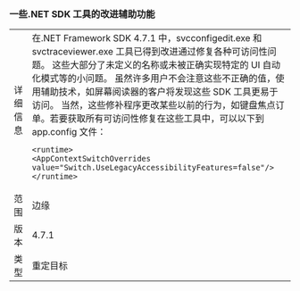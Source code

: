 ### <a name="improved-accessibility-for-some-net-sdk-tools"></a>一些.NET SDK 工具的改进辅助功能

|   |   |
|---|---|
|详细信息|在.NET Framework SDK 4.7.1 中，svcconfigedit.exe 和 svctraceviewer.exe 工具已得到改进通过修复各种可访问性问题。 这些大部分了未定义的名称或未被正确实现特定的 UI 自动化模式等的小问题。 虽然许多用户不会注意这些不正确的值，使用辅助技术，如屏幕阅读器的客户将发现这些 SDK 工具更易于访问。 当然，这些修补程序更改某些以前的行为，如键盘焦点订单。若要获取所有可访问性修复在这些工具中，可以以下到 app.config 文件：<pre><code class="language-xml">&lt;runtime&gt;&#13;&#10;&lt;AppContextSwitchOverrides value=&quot;Switch.UseLegacyAccessibilityFeatures=false&quot;/&gt;&#13;&#10;&lt;/runtime&gt;&#13;&#10;</code></pre>|
|范围|边缘|
|版本|4.7.1|
|类型|重定目标|

